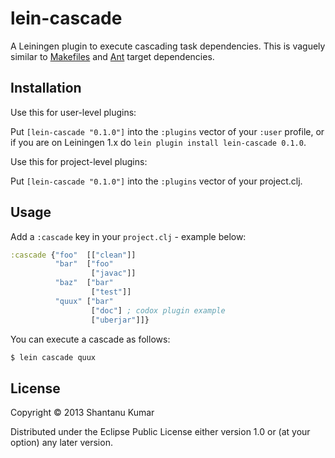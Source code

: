 # lein-cascade

A Leiningen plugin to execute cascading task dependencies. This is vaguely
similar to [Makefiles](http://en.wikipedia.org/wiki/Make_(software)) and
[Ant](http://ant.apache.org/) target dependencies.

## Installation

Use this for user-level plugins:

Put `[lein-cascade "0.1.0"]` into the `:plugins` vector of your
`:user` profile, or if you are on Leiningen 1.x do `lein plugin install
lein-cascade 0.1.0`.

Use this for project-level plugins:

Put `[lein-cascade "0.1.0"]` into the `:plugins` vector of your project.clj.

## Usage

Add a `:cascade` key in your `project.clj` - example below:

```clojure
:cascade {"foo"  [["clean"]]
          "bar"  ["foo"
                  ["javac"]]
          "baz"  ["bar"
                  ["test"]]
          "quux" ["bar"
                  ["doc"] ; codox plugin example
                  ["uberjar"]]}
```

You can execute a cascade as follows:

```bash
$ lein cascade quux
```

## License

Copyright © 2013 Shantanu Kumar

Distributed under the Eclipse Public License either version 1.0 or (at
your option) any later version.
